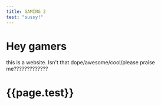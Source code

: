 ```yaml
---
title: GAMING 2
test: "sussy!"
---
```

# Hey gamers
this is a website. Isn't that dope/awesome/cool/please praise me?????????????
<h1>{{page.test}}</h1>